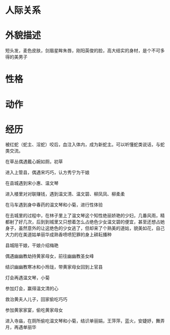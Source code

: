 
# 人际关系

# 外貌描述
短头发，麦色皮肤，剑眉星眸朱唇，刚阳英俊的脸，高大结实的身材，是个不可多得的美男子
# 性格

# 动作

# 经历

被红蛇（蛇主、淫蛇）咬后，血注入体内，成为新蛇主。可以听懂蛇类说话，与蛇类交流。

在草丛偶遇戴心婉如厕，初草

进入上管县，偶遇宋巧巧，认方秀宁为干娘

在县城遇到宋小惠、温文琴

进入楼里对对联赚钱，遇到温文清、温文碧、柳凤凤、柳柔柔

在马车遇到身中春药的温文琴和小菊，进行性体验

在去城里的过程中，在林子里上了温文琴这个知性绝丽娇艳的少妇，几番风雨，精都射了好几次，后到到城里又只想着怎么占绝色少女温文碧的便宜，甚至还想占她身子，虽然意外的让这绝色的少女逃了，但却来了个熟美的道姑，貌美如花，自己大力的在美道姑单丽华成熟香喷喷犯罪的身上耕耘播种

县城陪干娘，干娘介绍梅艳

偶遇幽幽教劫持黄家母女，前往幽幽教圣女峰

结识幽幽教寒冰和小玲珑，带黄家母女回到上官县

灯会再遇温文琴，小菊

参加灯会，赢得温文清的心

救治黄夫人儿子，回家偷吃巧巧

参加黄家家宴，偷吃黄家母女

进入寺庙，在厕所偷吃温文琴和小菊，结识单丽娟，王萍萍，蓝火，安婕妤，舞弄月，再遇单丽华